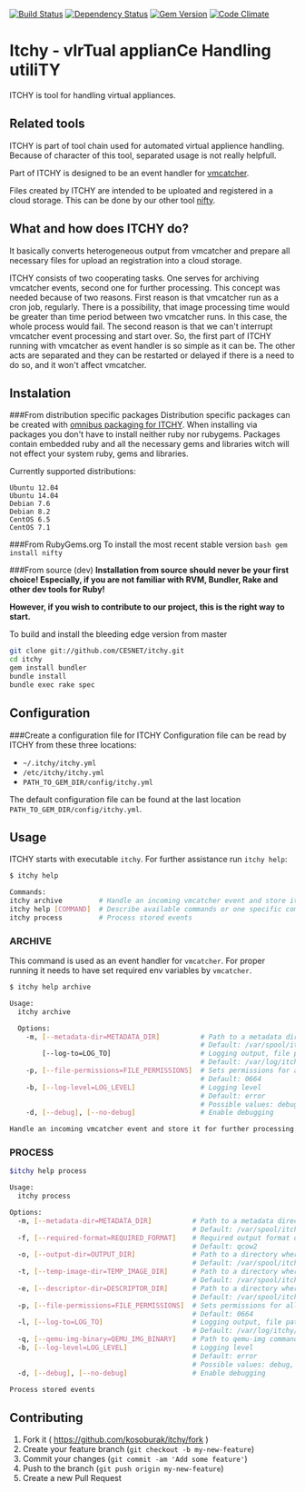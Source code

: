 [![Build Status](https://secure.travis-ci.org/arax/onevmcatcher.png)](http://travis-ci.org/kosoburak/itchy)
[![Dependency Status](https://gemnasium.com/arax/onevmcatcher.png)](https://gemnasium.com/kosoburak/itchy)
[![Gem Version](https://fury-badge.herokuapp.com/rb/onevmcatcher.png)](https://badge.fury.io/rb/itchy)
[![Code Climate](https://codeclimate.com/github/arax/onevmcatcher.png)](https://codeclimate.com/github/kosoburak/itchy)

# Itchy - vIrTual applianCe Handling utiliTY

ITCHY is tool for handling virtual appliances.

## Related tools
ITCHY is part of tool chain used for automated virtual applience handling.
Because of character of this tool, separated usage is not really helpfull.

Part of ITCHY is designed to be an event handler for [vmcatcher](https://github.com/hepix-virtualisation/vmcatcher).

Files created by ITCHY are intended to be uploated and registered in a cloud storage.
This can be done by our other tool [nifty](https://github.com/CESNET/nifty).

## What and how does ITCHY do?

It basically converts heterogeneous output from vmcatcher and prepare all necessary files for upload an registration into a cloud storage.

ITCHY consists of two cooperating tasks. One serves for archiving vmcatcher events, second one for further processing. This concept was needed because of two reasons. First reason is that vmcatcher run as a cron job, regularly. There is a possibility, that image processing time would be greater than time period between two vmcatcher runs. In this case, the whole process would fail. The second reason is that we can't interrupt vmcatcher event processing and start over. So, the first part of ITCHY running with vmcatcher as event handler is so simple as it can be. The other acts are separated and they can be restarted or delayed if there is a need to do so, and it won't affect vmcatcher.

## Instalation

###From distribution specific packages
Distribution specific packages can be created with [omnibus packaging for ITCHY](https://github.com/CESNET/omnibus-itchy). When installing via packages you don't have to install neither ruby nor rubygems. Packages contain embedded ruby and all the necessary gems and libraries witch will not effect your system ruby, gems and libraries.

Currently supported distributions:

    Ubuntu 12.04
    Ubuntu 14.04
    Debian 7.6
    Debian 8.2
    CentOS 6.5
    CentOS 7.1

###From RubyGems.org
To install the most recent stable version
``bash
gem install nifty
``

###From source (dev)
**Installation from source should never be your first choice! Especially, if you are not
familiar with RVM, Bundler, Rake and other dev tools for Ruby!**

**However, if you wish to contribute to our project, this is the right way to start.**

To build and install the bleeding edge version from master

```bash
git clone git://github.com/CESNET/itchy.git
cd itchy
gem install bundler
bundle install
bundle exec rake spec
```

## Configuration
###Create a configuration file for ITCHY
Configuration file can be read by ITCHY from these
three locations:

* `~/.itchy/itchy.yml`
* `/etc/itchy/itchy.yml`
* `PATH_TO_GEM_DIR/config/itchy.yml`

The default configuration file can be found at the last location
`PATH_TO_GEM_DIR/config/itchy.yml`.

## Usage
ITCHY starts with executable `itchy`. For further assistance run `itchy help`:
```bash
$ itchy help

Commands:
itchy archive         # Handle an incoming vmcatcher event and store it for...
itchy help [COMMAND]  # Describe available commands or one specific command
itchy process         # Process stored events
```
### ARCHIVE
This command is used as an event handler for `vmcatcher`.
For proper running it needs to have set required env variables by `vmcatcher`. 
```bash
$ itchy help archive

Usage:
  itchy archive

  Options:
    -m, [--metadata-dir=METADATA_DIR]          # Path to a metadata directory for storing events, must be writable
                                               # Default: /var/spool/itchy/metadata
        [--log-to=LOG_TO]                      # Logging output, file path or stderr/stdout
                                               # Default: /var/log/itchy/archive.log
    -p, [--file-permissions=FILE_PERMISSIONS]  # Sets permissions for all created files
                                               # Default: 0664
    -b, [--log-level=LOG_LEVEL]                # Logging level
                                               # Default: error
                                               # Possible values: debug, info, warn, error, fatal, unknown
    -d, [--debug], [--no-debug]                # Enable debugging

Handle an incoming vmcatcher event and store it for further processing
```
### PROCESS

```bash
$itchy help process

Usage:
  itchy process

Options:
  -m, [--metadata-dir=METADATA_DIR]          # Path to a metadata directory for stored events
                                             # Default: /var/spool/itchy/metadata
  -f, [--required-format=REQUIRED_FORMAT]    # Required output format of converted images
                                             # Default: qcow2
  -o, [--output-dir=OUTPUT_DIR]              # Path to a directory where processed events descriptors will be stored
                                             # Default: /var/spool/itchy/output
  -t, [--temp-image-dir=TEMP_IMAGE_DIR]      # Path to a directory where images will be temporary stored while being processed
                                             # Default: /var/spool/itchy/temp
  -e, [--descriptor-dir=DESCRIPTOR_DIR]      # Path to a directory where appliance descriptors will be stored
                                             # Default: /var/spool/itchy/descriptors
  -p, [--file-permissions=FILE_PERMISSIONS]  # Sets permissions for all created files
                                             # Default: 0664
  -l, [--log-to=LOG_TO]                      # Logging output, file path or stderr/stdout
                                             # Default: /var/log/itchy/process.log
  -q, [--qemu-img-binary=QEMU_IMG_BINARY]    # Path to qemu-img command binary, if not used, ITCHY will look for it in PATH
  -b, [--log-level=LOG_LEVEL]                # Logging level
                                             # Default: error
                                             # Possible values: debug, info, warn, error, fatal, unknown
  -d, [--debug], [--no-debug]                # Enable debugging

Process stored events
```
## Contributing

1. Fork it ( https://github.com/kosoburak/itchy/fork )
2. Create your feature branch (`git checkout -b my-new-feature`)
3. Commit your changes (`git commit -am 'Add some feature'`)
4. Push to the branch (`git push origin my-new-feature`)
5. Create a new Pull Request
